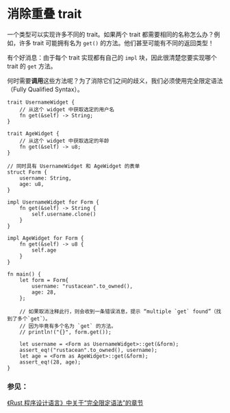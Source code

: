 # 消除重叠 trait

一个类型可以实现许多不同的 trait。如果两个 trait 都需要相同的名称怎么办？例如，许多 trait 可能拥有名为 `get()` 的方法。他们甚至可能有不同的返回类型！

有个好消息：由于每个 trait 实现都有自己的 `impl` 块，因此很清楚您要实现哪个 trait 的 `get` 方法。

何时需要**调用**这些方法呢？为了消除它们之间的歧义，我们必须使用完全限定语法（Fully Qualified Syntax）。

```rust,editable
trait UsernameWidget {
    // 从这个 widget 中获取选定的用户名
    fn get(&self) -> String;
}

trait AgeWidget {
    // 从这个 widget 中获取选定的年龄
    fn get(&self) -> u8;
}

// 同时具有 UsernameWidget 和 AgeWidget 的表单
struct Form {
    username: String,
    age: u8,
}

impl UsernameWidget for Form {
    fn get(&self) -> String {
        self.username.clone()
    }
}

impl AgeWidget for Form {
    fn get(&self) -> u8 {
        self.age
    }
}

fn main() {
    let form = Form{
        username: "rustacean".to_owned(),
        age: 28,
    };

    // 如果取消注释此行，则会收到一条错误消息，提示 “multiple `get` found”（找到了多个`get`）。
    // 因为毕竟有多个名为 `get` 的方法。
    // println!("{}", form.get());

    let username = <Form as UsernameWidget>::get(&form);
    assert_eq!("rustacean".to_owned(), username);
    let age = <Form as AgeWidget>::get(&form);
    assert_eq!(28, age);
}
```

### 参见：

[《Rust 程序设计语言》中关于“完全限定语法”的章节][trpl_fqsyntax]

[trpl_fqsyntax]: https://rustwiki.org/zh-CN/book/ch19-03-advanced-traits.html#完全限定语法与消歧义调用相同名称的方法
